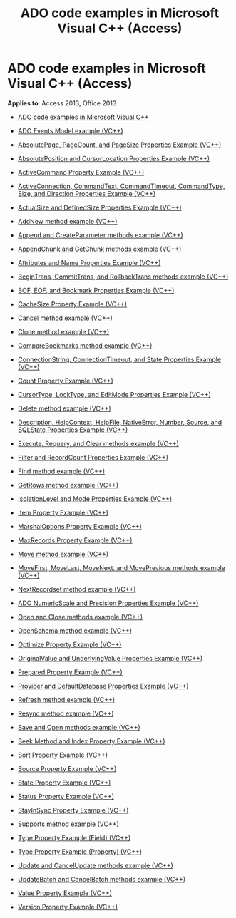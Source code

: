﻿---
title: ADO code examples in Microsoft Visual C++ (Access)
TOCTitle: ADO code examples in Microsoft Visual C++
ms:assetid: 99929dbc-6ab0-4d9a-8a00-59a69a9d1340
ms:mtpsurl: https://msdn.microsoft.com/library/JJ249688(v=office.15)
ms:contentKeyID: 48546517
ms.date: 09/18/2015
mtps_version: v=office.15
---

# ADO code examples in Microsoft Visual C++ (Access)


**Applies to**: Access 2013, Office 2013

  - [ADO code examples in Microsoft Visual C++](ado-code-examples-in-microsoft-visual-c.md)

  - [ADO Events Model example (VC++)](ado-events-model-example-vc.md)

  - [AbsolutePage, PageCount, and PageSize Properties Example (VC++)](absolutepage-pagecount-and-pagesize-properties-example-vc.md)

  - [AbsolutePosition and CursorLocation Properties Example (VC++)](absoluteposition-and-cursorlocation-properties-example-vc.md)

  - [ActiveCommand Property Example (VC++)](activecommand-property-example-vc.md)

  - [ActiveConnection, CommandText, CommandTimeout, CommandType, Size, and Direction Properties Example (VC++)](activeconnection-commandtext-commandtimeout-commandtype-size-and-direction-properties-example-vc.md)

  - [ActualSize and DefinedSize Properties Example (VC++)](actualsize-and-definedsize-properties-example-vc.md)

  - [AddNew method example (VC++)](addnew-method-example-vc.md)

  - [Append and CreateParameter methods example (VC++)](append-and-createparameter-methods-example-vc.md)

  - [AppendChunk and GetChunk methods example (VC++)](appendchunk-and-getchunk-methods-example-vc.md)

  - [Attributes and Name Properties Example (VC++)](attributes-and-name-properties-example-vc.md)

  - [BeginTrans, CommitTrans, and RollbackTrans methods example (VC++)](begintrans-committrans-and-rollbacktrans-methods-example-vc.md)

  - [BOF, EOF, and Bookmark Properties Example (VC++)](bof-eof-and-bookmark-properties-example-vc.md)

  - [CacheSize Property Example (VC++)](cachesize-property-example-vc.md)

  - [Cancel method example (VC++)](cancel-method-example-vc.md)

  - [Clone method example (VC++)](clone-method-example-vc.md)

  - [CompareBookmarks method example (VC++)](comparebookmarks-method-example-vc.md)

  - [ConnectionString, ConnectionTimeout, and State Properties Example (VC++)](connectionstring-connectiontimeout-and-state-properties-example-vc.md)

  - [Count Property Example (VC++)](count-property-example-vc.md)

  - [CursorType, LockType, and EditMode Properties Example (VC++)](cursortype-locktype-and-editmode-properties-example-vc.md)

  - [Delete method example (VC++)](delete-method-example-vc.md)

  - [Description, HelpContext, HelpFile, NativeError, Number, Source, and SQLState Properties Example (VC++)](description-helpcontext-helpfile-nativeerror-number-source-and-sqlstate-properties-example-vc.md)

  - [Execute, Requery, and Clear methods example (VC++)](execute-requery-and-clear-methods-example-vc.md)

  - [Filter and RecordCount Properties Example (VC++)](filter-and-recordcount-properties-example-vc.md)

  - [Find method example (VC++)](find-method-example-vc.md)

  - [GetRows method example (VC++)](getrows-method-example-vc.md)

  - [IsolationLevel and Mode Properties Example (VC++)](isolationlevel-and-mode-properties-example-vc.md)

  - [Item Property Example (VC++)](item-property-example-vc.md)

  - [MarshalOptions Property Example (VC++)](marshaloptions-property-example-vc.md)

  - [MaxRecords Property Example (VC++)](maxrecords-property-example-vc.md)

  - [Move method example (VC++)](move-method-example-vc.md)

  - [MoveFirst, MoveLast, MoveNext, and MovePrevious methods example (VC++)](movefirst-movelast-movenext-and-moveprevious-methods-example-vc.md)

  - [NextRecordset method example (VC++)](nextrecordset-method-example-vc.md)

  - [ADO NumericScale and Precision Properties Example (VC++)](ado-numericscale-and-precision-properties-example-vc.md)

  - [Open and Close methods example (VC++)](open-and-close-methods-example-vc.md)

  - [OpenSchema method example (VC++)](openschema-method-example-vc.md)

  - [Optimize Property Example (VC++)](optimize-property-example-vc.md)

  - [OriginalValue and UnderlyingValue Properties Example (VC++)](originalvalue-and-underlyingvalue-properties-example-vc.md)

  - [Prepared Property Example (VC++)](prepared-property-example-vc.md)

  - [Provider and DefaultDatabase Properties Example (VC++)](provider-and-defaultdatabase-properties-example-vc.md)

  - [Refresh method example (VC++)](refresh-method-example-vc.md)

  - [Resync method example (VC++)](resync-method-example-vc.md)

  - [Save and Open methods example (VC++)](save-and-open-methods-example-vc.md)

  - [Seek Method and Index Property Example (VC++)](seek-method-and-index-property-example-vc.md)

  - [Sort Property Example (VC++)](sort-property-example-vc.md)

  - [Source Property Example (VC++)](source-property-example-vc.md)

  - [State Property Example (VC++)](state-property-example-vc.md)

  - [Status Property Example (VC++)](status-property-example-vc.md)

  - [StayInSync Property Example (VC++)](stayinsync-property-example-vc.md)

  - [Supports method example (VC++)](supports-method-example-vc.md)

  - [Type Property Example (Field) (VC++)](type-property-example-field-vc.md)

  - [Type Property Example (Property) (VC++)](type-property-example-property-vc.md)

  - [Update and CancelUpdate methods example (VC++)](update-and-cancelupdate-methods-example-vc.md)

  - [UpdateBatch and CancelBatch methods example (VC++)](updatebatch-and-cancelbatch-methods-example-vc.md)

  - [Value Property Example (VC++)](value-property-example-vc.md)

  - [Version Property Example (VC++)](version-property-example-vc.md)


